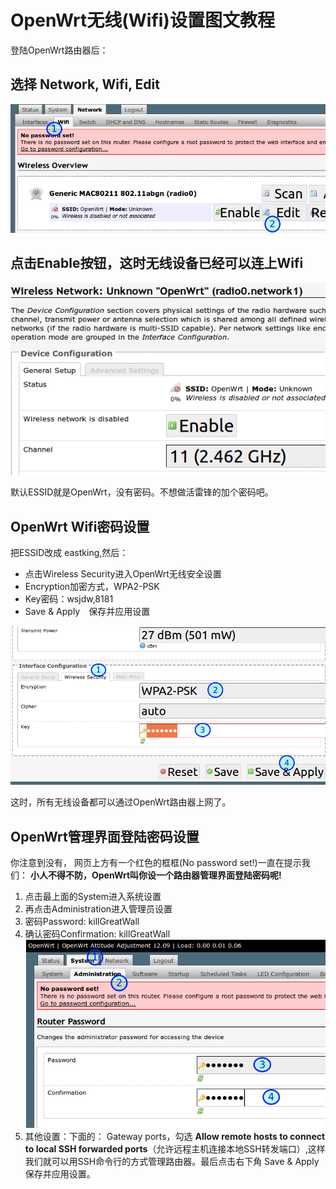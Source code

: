 # OpenWrt无线(Wifi)设置图文教程

登陆OpenWrt路由器后：

## 选择 Network, Wifi, Edit
![](images/2.4.wifi-edit.png)

## 点击Enable按钮，这时无线设备已经可以连上Wifi
![](images/2.4.wifi-enable.png)

默认ESSID就是OpenWrt，没有密码。不想做活雷锋的加个密码吧。

## OpenWrt Wifi密码设置
把ESSID改成 eastking,然后：  
- 点击Wireless Security进入OpenWrt无线安全设置
- Encryption加密方式，WPA2-PSK
- Key密码：wsjdw,8181
- Save & Apply　保存并应用设置

![](images/2.4.wifi-security.png)

这时，所有无线设备都可以通过OpenWrt路由器上网了。


## OpenWrt管理界面登陆密码设置
你注意到没有，	网页上方有一个红色的框框(No password set!)一直在提示我们： **小人不得不防，OpenWrt叫你设一个路由器管理界面登陆密码呢!**

1. 点击最上面的System进入系统设置
2. 再点击Administration进入管理员设置
3. 密码Password: killGreatWall
4. 确认密码Confirmation: killGreatWall
![](images/2.4.admin-password.png)
5. 其他设置：下面的：
Gateway ports，勾选 **Allow remote hosts to connect to local SSH forwarded ports**（允许远程主机连接本地SSH转发端口）,这样我们就可以用SSH命令行的方式管理路由器。最后点击右下角 Save & Apply保存并应用设置。 

	
	